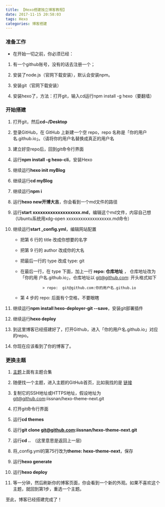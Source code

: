 ```yaml
---
title: 【Hexo搭建独立博客教程】
date: 2017-11-15 20:58:03
tags: Hexo
categories: 博客搭建
---
```


### 准备工作

- 在开始一切之前，你必须已经：

1. 有一个github账号，没有的话去注册一个；

2. 安装了node.js（官网下载安装），默认会安装npm。

3. 安装git（官网下载安装）

4. 安装hexo了，方法：打开git，输入cd运行npm install -g hexo（要翻墙）

### 开始搭建

1. 打开git，然后**cd~/Desktop**

2. 登录GitHub，在 GitHub 上新建一个空 repo，repo 名称是「你的用户名.github.io」。（请将你的用户名替换成真正的用户名

3. 建立好空repo后，回到git命令行界面

4. 运行**npm install -g hexo-cli**，安装Hexo

5. 继续运行**hexo init myBlog**

6. 继续运行**cd myBlog**

7. 继续运行**npm i**

8. 运行**hexo new开博大吉**，你会看到一个md文件的路径

9. 运行**start xxxxxxxxxxxxxxxxxxx.md**，编辑这个md文件，内容自己想（Ubuntu系统用xdg-open xxxxxxxxxxxxxxxxxxx.md命令）

10. 继续运行**start _config.yml**，编辑网站配置

    - 把第 6 行的 title 改成你想要的名字 

    - 把第 9 行的 author 改成你的大名 

    - 把最后一行的 type 改成 type: git

    - 在最后一行，在 type 下面，加上一行 **repo: 仓库地址** ，  仓库地址改为「你的用   户名.github.io」，仓库地址以 git@github.com: 开头格式如下

                    > repo:  git@github.com:你的用户名.github.io

    - 第 4 步的 repo:  后面有个空格，不要眼瞎
11. 继续运行**npm install hexo-deployer-git --save**，安装git部署插件

12. 继续运行**hexo deploy**

13. 到这里博客已经搭建好了，打开Github，进入「你的用户名.github.io」对应的repo。

14. 你现在应该看到了你的博客了。

### 更换主题

1. [主题](https://github.com/hexojs/hexo/wiki/Themes)上面有主题合集

2. 随便找一个主题，进入主题的GitHub首页，比如我找的是                             [链接](https://github.com/iissnan/hexo-theme-next)

3. 复制它的SSH地址或HTTPS地址，假设地址为 git@github.com:iissnan/hexo-theme-next.git

4. 打开git命令行界面

5. 运行**cd themes**

6. 运行**git clone git@github.com:iissnan/hexo-theme-next.git**

7. 运行**cd ..**　(这里意思是返回上一层)

8. 将_config.yml的第75行改为**theme: hexo-theme-next**，保存

9. 运行**hexo generate**

10. 运行**hexo deploy**

11. 等一分钟，然后刷新你的博客页面，你会看到一个新的外观。如果不喜欢这个主题，就回到第1步，重选一个主题。

至此，博客已经搭建完成了！

